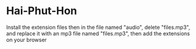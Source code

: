 # Hai-Phut-Hon
Install the extension files then in the file named "audio", delete "files.mp3", and replace it with an mp3 file named "files.mp3",
then add the extensions on your browser
